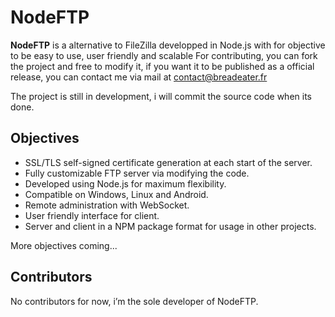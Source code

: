 # NodeFTP

 **NodeFTP** is a alternative to FileZilla developped in Node.js with for objective to be easy to use, user friendly and scalable 
For contributing, you can fork the project and free to modify it, if you want it to be published as a official release, you can contact me via mail at contact@breadeater.fr

The project is still in development, i will commit the source code when its done.

## Objectives

- SSL/TLS self-signed certificate generation at each start of the server.
- Fully customizable FTP server via modifying the code.
- Developed using Node.js for maximum flexibility.
- Compatible on Windows, Linux and Android.
- Remote administration with WebSocket.
- User friendly interface for client.
- Server and client in a NPM package format for usage in other projects.

More objectives coming...

## Contributors

No contributors for now, i’m the sole developer of NodeFTP.
